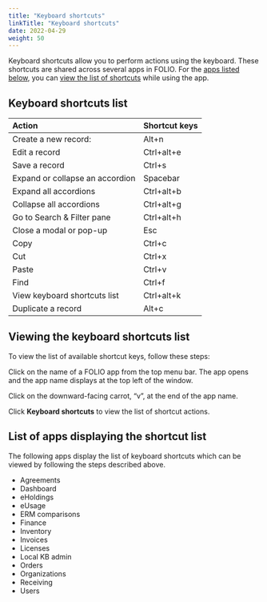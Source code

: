```yaml
---
title: "Keyboard shortcuts"
linkTitle: "Keyboard shortcuts"
date: 2022-04-29
weight: 50
---
```


Keyboard shortcuts allow you to perform actions using the keyboard.  These shortcuts are shared across several apps in FOLIO.  For the [apps listed below](#list-of-apps-displaying-shortcuts), you can [view the list of shortcuts](#viewing-the-keyboard-shortcuts-list) while using the app.  

## Keyboard shortcuts list
 
| Action                           | Shortcut keys |
| :------------------------------- | :------------ |
| Create a new record:             | Alt+n         |
| Edit a record                    | Ctrl+alt+e    |
| Save a record                    | Ctrl+s        |
| Expand or collapse an accordion  | Spacebar      |
| Expand all accordions            | Ctrl+alt+b    |
| Collapse all accordions          | Ctrl+alt+g    |
| Go to Search & Filter pane       | Ctrl+alt+h    |
| Close a modal or pop-up          | Esc           |
| Copy                             | Ctrl+c        |
| Cut                              | Ctrl+x        |
| Paste                            | Ctrl+v        |
| Find                             | Ctrl+f        |
| View keyboard shortcuts list     | Ctrl+alt+k    |
| Duplicate a record               | Alt+c         |
 

## Viewing the keyboard shortcuts list 

To view the list of available shortcut keys, follow these steps:
 
Click on the name of a FOLIO app from the top menu bar.  The app opens and the app name displays at the top left of the window.
 
Click on the downward-facing carrot, “v”, at the end of the app name.  
 
Click **Keyboard shortcuts** to view the list of shortcut actions.


## List of apps displaying the shortcut list

The following apps display the list of keyboard shortcuts which can be viewed by following the steps described above.  

*   Agreements
*   Dashboard
*   eHoldings
*   eUsage
*   ERM comparisons
*   Finance
*   Inventory
*   Invoices
*   Licenses
*   Local KB admin
*   Orders
*   Organizations
*   Receiving
*   Users
 